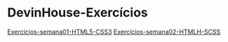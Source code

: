 # DevinHouse-Exercícios

<a href="https://github.com/Angelo-Carniel/Exercicios-semana01-HTML5-CSS3">Exercícios-semana01-HTML5-CSS3</a>
<a href="https://github.com/Angelo-Carniel/Exercicios-semana02-HTML5-SCSS">Exercícios-semana02-HTMLH-SCSS</a>
